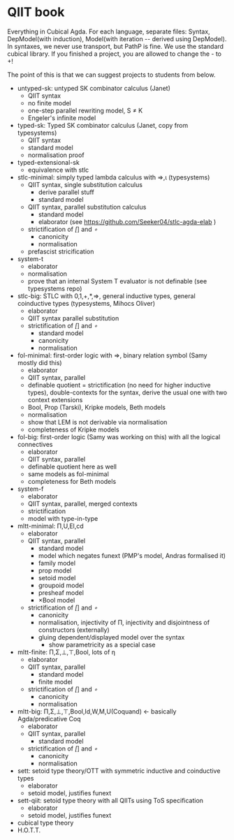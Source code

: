 # QIIT book

Everything in Cubical Agda. For each language, separate files: Syntax,
DepModel(with induction), Model(with iteration -- derived using
DepModel). In syntaxes, we never use transport, but PathP is fine. We
use the standard cubical library. If you finished a project, you are
allowed to change the - to +!

The point of this is that we can suggest projects to students from
below.

- untyped-sk: untyped SK combinator calculus (Janet)
  - QIIT syntax
  - no finite model
  - one-step parallel rewriting model, S ≠ K
  - Engeler's infinite model
- typed-sk: Typed SK combinator calculus (Janet, copy from typesystems)
  - QIIT syntax
  - standard model
  - normalisation proof
- typed-extensional-sk
  - equivalence with stlc
- stlc-minimal: simply typed lambda calculus with ⇒,ι (typesystems)
  - QIIT syntax, single substitution calculus
    - derive parallel stuff
    - standard model
  - QIIT syntax, parallel substitution calculus
    - standard model
    - elaborator (see https://github.com/Seeker04/stlc-agda-elab )
  - strictification of _[_] and _∘_
    - canonicity
    - normalisation
  - prefascist stricification
- system-t
  - elaborator
  - normalisation
  - prove that an internal System T evaluator is not definable (see typesystems repo)
- stlc-big: STLC with 0,1,+,*,⇒, general inductive types, general coinductive types (typesystems, Mihocs Oliver)
  - elaborator
  - QIIT syntax parallel substitution
  - strictification of _[_] and _∘_
    - standard model
    - canonicity
    - normalisation
- fol-minimal: first-order logic with ⇒, binary relation symbol (Samy mostly did this)
  - elaborator
  - QIIT syntax, parallel
  - definable quotient = strictification (no need for higher inductive types), double-contexts for the syntax, derive the usual one with two context extensions
  - Bool, Prop (Tarski), Kripke models, Beth models
  - normalisation
  - show that LEM is not derivable via normalisation
  - completeness of Kripke models
- fol-big: first-order logic (Samy was working on this) with all the logical connectives
  - elaborator
  - QIIT syntax, parallel
  - definable quotient here as well
  - same models as fol-minimal
  - completeness for Beth models
- system-f
  - elaborator
  - QIIT syntax, parallel, merged contexts
  - strictification
  - model with type-in-type
- mltt-minimal: Π,U,El,cd
  - elaborator
  - QIIT syntax, parallel
    - standard model
    - model which negates funext (PMP's model, Andras formalised it)
    - family model
    - prop model
    - setoid model
    - groupoid model
    - presheaf model
    - ×Bool model
  - strictification of _[_] and _∘_
    - canonicity
    - normalisation, injectivity of Π, injectivity and disjointness of constructors (externally)
    - gluing dependent/displayed model over the syntax
      - show parametricity as a special case
- mltt-finite: Π,Σ,⊥,⊤,Bool, lots of η
  - elaborator
  - QIIT syntax, parallel
    - standard model
    - finite model
  - strictification of _[_] and _∘_
    - canonicity
    - normalisation
- mltt-big: Π,Σ,⊥,⊤,Bool,Id,W,M,U(Coquand)  <- basically Agda/predicative Coq
  - elaborator
  - QIIT syntax, parallel
    - standard model
  - strictification of _[_] and _∘_
    - canonicity
    - normalisation
- sett: setoid type theory/OTT with symmetric inductive and coinductive types
  - elaborator
  - setoid model, justifies funext
- sett-qiit: setoid type theory with all QIITs using ToS specification
  - elaborator
  - setoid model, justifies funext
- cubical type theory
- H.O.T.T.
